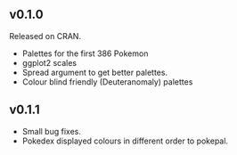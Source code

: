 
## v0.1.0

Released on CRAN.
* Palettes for the first 386 Pokemon
* ggplot2 scales
* Spread argument to get better palettes.
* Colour blind friendly (Deuteranomaly) palettes



## v0.1.1

* Small bug fixes.
* Pokedex displayed colours in different order to pokepal.
